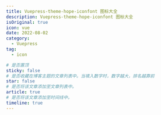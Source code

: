 ```yaml
---
title: Vuepress-theme-hope-iconfont 图标大全
description: Vuepress-theme-hope-iconfont 图标大全
isOriginal: true
icon: vue
date: 2022-08-02
category:
  - Vuepress
tag:
  - icon

# 是否置顶
sticky: false
# 是否收藏在博客主题的文章列表中。当填入数字时，数字越大，排名越靠前
star: false
# 是否将该文章添加至文章列表中。
article: true
# 是否将该文章添加至时间线中。
timeline: true
---
```

<CountView></CountView>


<!-- more -->


<Iconfont></Iconfont>